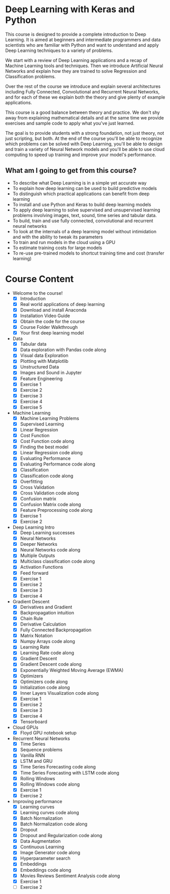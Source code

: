 # Deep Learning with Keras and Python

This course is designed to provide a complete introduction to Deep Learning. It is aimed at beginners and intermediate programmers and data scientists who are familiar with Python and want to understand and apply Deep Learning techniques to a variety of problems.

We start with a review of Deep Learning applications and a recap of Machine Learning tools and techniques. Then we introduce Artificial Neural Networks and explain how they are trained to solve Regression and Classification problems.

Over the rest of the course we introduce and explain several architectures including Fully Connected, Convolutional and Recurrent Neural Networks, and for each of these we explain both the theory and give plenty of example applications.

This course is a good balance between theory and practice. We don't shy away from explaining mathematical details and at the same time we provide exercises and sample code to apply what you've just learned.

The goal is to provide students with a strong foundation, not just theory, not just scripting, but both. At the end of the course you'll be able to recognize which problems can be solved with Deep Learning, you'll be able to design and train a variety of Neural Network models and you'll be able to use cloud computing to speed up training and improve your model's performance.

## What am I going to get from this course?

- To describe what Deep Learning is in a simple yet accurate way
- To explain how deep learning can be used to build predictive models
- To distinguish which practical applications can benefit from deep learning
- To install and use Python and Keras to build deep learning models
- To apply deep learning to solve supervised and unsupervised learning problems involving images, text, sound, time series and tabular data.
- To build, train and use fully connected, convolutional and recurrent neural networks
- To look at the internals of a deep learning model without intimidation and with the ability to tweak its parameters
- To train and run models in the cloud using a GPU
- To estimate training costs for large models
- To re-use pre-trained models to shortcut training time and cost (transfer learning)

# Course Content

- Welcome to the course!
  - [x] Introduction
  - [x] Real world applications of deep learning
  - [x] Download and install Anaconda
  - [x] Installation Video Guide
  - [x] Obtain the code for the course
  - [x] Course Folder Walkthrough
  - [x] Your first deep learning model

- Data
  - [x] Tabular data
  - [x] Data exploration with Pandas code along
  - [x] Visual data Exploration
  - [x] Plotting with Matplotlib
  - [x] Unstructured Data
  - [x] Images and Sound in Jupyter
  - [x] Feature Engineering
  - [x] Exercise 1
  - [x] Exercise 2
  - [x] Exercise 3
  - [x] Exercise 4
  - [x] Exercise 5
 
- Machine Learning
  - [x] Machine Learning Problems
  - [x] Supervised Learning
  - [x] Linear Regression
  - [x] Cost Function
  - [x] Cost Function code along
  - [x] Finding the best model
  - [x] Linear Regression code along
  - [x] Evaluating Performance
  - [x] Evaluating Performance code along
  - [x] Classification
  - [x] Classification code along
  - [x] Overfitting
  - [x] Cross Validation
  - [x] Cross Validation code along
  - [x] Confusion matrix
  - [x] Confusion Matrix code along
  - [x] Feature Preprocessing code along
  - [x] Exercise 1
  - [x] Exercise 2

- Deep Learning Intro
  - [x] Deep Learning successes
  - [x] Neural Networks
  - [x] Deeper Networks
  - [x] Neural Networks code along
  - [x] Multiple Outputs
  - [x] Multiclass classification code along
  - [x] Activation Functions
  - [x] Feed forward
  - [x] Exercise 1
  - [x] Exercise 2
  - [x] Exercise 3
  - [x] Exercise 4

- Gradient Descent
  - [x] Derivatives and Gradient
  - [x] Backpropagation intuition
  - [x] Chain Rule
  - [x] Derivative Calculation
  - [x] Fully Connected Backpropagation
  - [x] Matrix Notation
  - [x] Numpy Arrays code along
  - [x] Learning Rate
  - [x] Learning Rate code along
  - [x] Gradient Descent
  - [x] Gradient Descent code along
  - [x] Exponentially Weighted Moving Average (EWMA)
  - [x] Optimizers
  - [x] Optimizers code along
  - [x] Initialization code along
  - [x] Inner Layers Visualization code along
  - [x] Exercise 1
  - [x] Exercise 2
  - [x] Exercise 3
  - [x] Exercise 4
  - [x] Tensorboard

- Cloud GPUs
  - [x] Floyd GPU notebook setup

- Recurrent Neural Networks
  - [x] Time Series
  - [x] Sequence problems
  - [x] Vanilla RNN
  - [x] LSTM and GRU
  - [x] Time Series Forecasting code along
  - [x] Time Series Forecasting with LSTM code along
  - [x] Rolling Windows
  - [x] Rolling Windows code along
  - [x] Exercise 1
  - [x] Exercise 2

- Improving performance
  - [x] Learning curves
  - [x] Learning curves code along
  - [x] Batch Normalization
  - [x] Batch Normalization code along
  - [x] Dropout
  - [x] Dropout and Regularization code along
  - [x] Data Augmentation
  - [x] Continuous Learning
  - [x] Image Generator code along
  - [x] Hyperparameter search
  - [x] Embeddings
  - [x] Embeddings code along
  - [x] Movies Reviews Sentiment Analysis code along
  - [x] Exercise 1
  - [ ] Exercise 2
